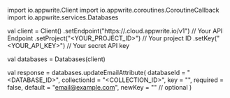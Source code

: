 import io.appwrite.Client
import io.appwrite.coroutines.CoroutineCallback
import io.appwrite.services.Databases

val client = Client()
    .setEndpoint("https://<REGION>.cloud.appwrite.io/v1") // Your API Endpoint
    .setProject("<YOUR_PROJECT_ID>") // Your project ID
    .setKey("<YOUR_API_KEY>") // Your secret API key

val databases = Databases(client)

val response = databases.updateEmailAttribute(
    databaseId = "<DATABASE_ID>",
    collectionId = "<COLLECTION_ID>",
    key = "",
    required = false,
    default = "email@example.com",
    newKey = "" // optional
)
